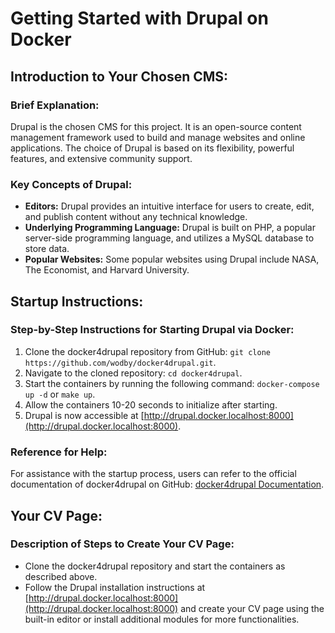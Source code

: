 # Getting Started with Drupal on Docker

## Introduction to Your Chosen CMS:

### Brief Explanation:
Drupal is the chosen CMS for this project. It is an open-source content management framework used to build and manage websites and online applications. The choice of Drupal is based on its flexibility, powerful features, and extensive community support.

### Key Concepts of Drupal:
- **Editors:** Drupal provides an intuitive interface for users to create, edit, and publish content without any technical knowledge.
- **Underlying Programming Language:** Drupal is built on PHP, a popular server-side programming language, and utilizes a MySQL database to store data.
- **Popular Websites:** Some popular websites using Drupal include NASA, The Economist, and Harvard University.

## Startup Instructions:

### Step-by-Step Instructions for Starting Drupal via Docker:
1. Clone the docker4drupal repository from GitHub: `git clone https://github.com/wodby/docker4drupal.git`.
2. Navigate to the cloned repository: `cd docker4drupal`.
3. Start the containers by running the following command: `docker-compose up -d` or `make up`.
4. Allow the containers 10-20 seconds to initialize after starting.
5. Drupal is now accessible at [http://drupal.docker.localhost:8000](http://drupal.docker.localhost:8000).

### Reference for Help:
For assistance with the startup process, users can refer to the official documentation of docker4drupal on GitHub: [docker4drupal Documentation](https://github.com/wodby/docker4drupal).

## Your CV Page:

### Description of Steps to Create Your CV Page:
- Clone the docker4drupal repository and start the containers as described above.
- Follow the Drupal installation instructions at [http://drupal.docker.localhost:8000](http://drupal.docker.localhost:8000) and create your CV page using the built-in editor or install additional modules for more functionalities.

